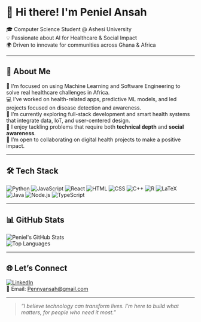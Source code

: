 # 👋 Hi there! I'm Peniel Ansah

🎓 Computer Science Student @ Ashesi University  
💡 Passionate about AI for Healthcare & Social Impact  
🌍 Driven to innovate for communities across Ghana & Africa

---

## 💫 About Me

🔬 I'm focused on using Machine Learning and Software Engineering to solve real healthcare challenges in Africa.  
💻 I’ve worked on health-related apps, predictive ML models, and led projects focused on disease detection and awareness.  
🎯 I’m currently exploring full-stack development and smart health systems that integrate data, IoT, and user-centered design.  
🧠 I enjoy tackling problems that require both **technical depth** and **social awareness**.  
🤝 I’m open to collaborating on digital health projects to make a positive impact.  

---

## 🛠 Tech Stack

![Python](https://img.shields.io/badge/Python-3776AB?style=for-the-badge&logo=python&logoColor=white)
![JavaScript](https://img.shields.io/badge/JavaScript-F7DF1E?style=for-the-badge&logo=javascript&logoColor=black)
![React](https://img.shields.io/badge/React-20232A?style=for-the-badge&logo=react&logoColor=61DAFB)
![HTML](https://img.shields.io/badge/HTML-E44D26?style=for-the-badge&logo=html5&logoColor=white)
![CSS](https://img.shields.io/badge/CSS-264de4?style=for-the-badge&logo=css3&logoColor=white)
![C++](https://img.shields.io/badge/C%2B%2B-00599C?style=for-the-badge&logo=c%2B%2B&logoColor=white)
![R](https://img.shields.io/badge/R-276DC3?style=for-the-badge&logo=r&logoColor=white)
![LaTeX](https://img.shields.io/badge/LaTeX-008080?style=for-the-badge&logo=latex&logoColor=white)
![Java](https://img.shields.io/badge/Java-007396?style=for-the-badge&logo=java&logoColor=white)
![Node.js](https://img.shields.io/badge/Node.js-339933?style=for-the-badge&logo=node.js&logoColor=white)
![TypeScript](https://img.shields.io/badge/TypeScript-3178C6?style=for-the-badge&logo=typescript&logoColor=white)



---

## 📊 GitHub Stats

![Peniel's GitHub Stats](https://github-readme-stats.vercel.app/api?username=iipenaky&show_icons=true&theme=calm)  
![Top Languages](https://github-readme-stats.vercel.app/api/top-langs/?username=iipenaky&layout=compact&theme=calm)

---

## 🌐 Let’s Connect

[![LinkedIn](https://img.shields.io/badge/LinkedIn-blue?style=flat-square&logo=linkedin)](https://www.linkedin.com/in/peniel-ansah-585662182/)  
📧 Email: [Pennyansah@gmail.com](mailto:Pennyansah@gmail.com)  

---

> _“I believe technology can transform lives. I’m here to build what matters, for people who need it most.”_

